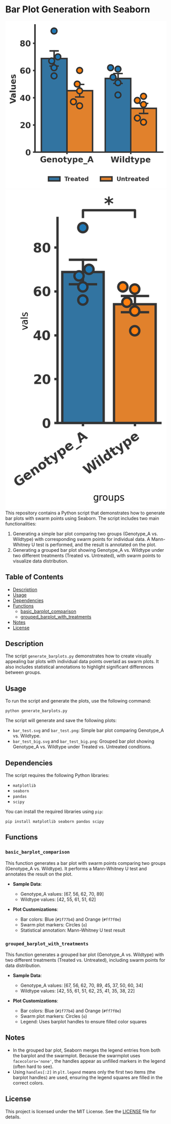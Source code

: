 # Bar Plot Generation with Seaborn
![Figure A: Example Barplot](bar_test_big.png)
![Figure B: Example Barplot2](bar_test.png)
This repository contains a Python script that demonstrates how to generate bar plots with swarm points using Seaborn. The script includes two main functionalities:
1. Generating a simple bar plot comparing two groups (Genotype_A vs. Wildtype) with corresponding swarm points for individual data. A Mann-Whitney U test is performed, and the result is annotated on the plot.
2. Generating a grouped bar plot showing Genotype_A vs. Wildtype under two different treatments (Treated vs. Untreated), with swarm points to visualize data distribution.

## Table of Contents
- [Description](#description)
- [Usage](#usage)
- [Dependencies](#dependencies)
- [Functions](#functions)
  - [basic_barplot_comparison](#basic_barplot_comparison)
  - [grouped_barplot_with_treatments](#grouped_barplot_with_treatments)
- [Notes](#notes)
- [License](#license)

## Description

The script `generate_barplots.py` demonstrates how to create visually appealing bar plots with individual data points overlaid as swarm plots. It also includes statistical annotations to highlight significant differences between groups.

## Usage

To run the script and generate the plots, use the following command:

    python generate_barplots.py

The script will generate and save the following plots:
- `bar_test.svg` and `bar_test.png`: Simple bar plot comparing Genotype_A vs. Wildtype.
- `bar_test_big.svg` and `bar_test_big.png`: Grouped bar plot showing Genotype_A vs. Wildtype under Treated vs. Untreated conditions.

## Dependencies

The script requires the following Python libraries:
- `matplotlib`
- `seaborn`
- `pandas`
- `scipy`

You can install the required libraries using `pip`:

    pip install matplotlib seaborn pandas scipy

## Functions

### `basic_barplot_comparison`

This function generates a bar plot with swarm points comparing two groups (Genotype_A vs. Wildtype). It performs a Mann-Whitney U test and annotates the result on the plot.

- **Sample Data**: 
  - Genotype_A values: [67, 56, 62, 70, 89]
  - Wildtype values: [42, 55, 61, 51, 62]

- **Plot Customizations**:
  - Bar colors: Blue (`#1f77b4`) and Orange (`#ff7f0e`)
  - Swarm plot markers: Circles (`o`)
  - Statistical annotation: Mann-Whitney U test result

### `grouped_barplot_with_treatments`

This function generates a grouped bar plot (Genotype_A vs. Wildtype) with two different treatments (Treated vs. Untreated), including swarm points for data distribution.

- **Sample Data**: 
  - Genotype_A values: [67, 56, 62, 70, 89, 45, 37, 50, 60, 34]
  - Wildtype values: [42, 55, 61, 51, 62, 25, 41, 35, 38, 22]

- **Plot Customizations**:
  - Bar colors: Blue (`#1f77b4`) and Orange (`#ff7f0e`)
  - Swarm plot markers: Circles (`o`)
  - Legend: Uses barplot handles to ensure filled color squares

## Notes

- In the grouped bar plot, Seaborn merges the legend entries from both the barplot and the swarmplot. Because the swarmplot uses `facecolors='none'`, the handles appear as unfilled markers in the legend (often hard to see).
- Using `handles[:2]` in `plt.legend` means only the first two items (the barplot handles) are used, ensuring the legend squares are filled in the correct colors.

## License

This project is licensed under the MIT License. See the [LICENSE](LICENSE) file for details.
